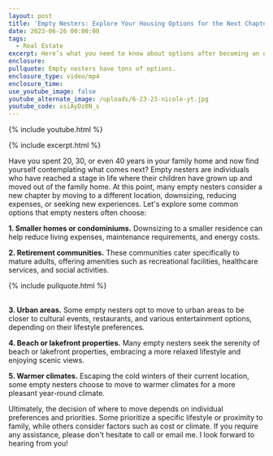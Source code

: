 ```yaml
---
layout: post
title: 'Empty Nesters: Explore Your Housing Options for the Next Chapter'
date: 2023-06-26 00:00:00
tags:
  - Real Estate
excerpt: Here’s what you need to know about options after becoming an empty nester.
enclosure:
pullquote: Empty nesters have tons of options.
enclosure_type: video/mp4
enclosure_time:
use_youtube_image: false
youtube_alternate_image: /uploads/6-23-23-nicole-yt.jpg
youtube_code: xsiAyDz0N_s
---
```

{% include youtube.html %}

{% include excerpt.html %}

Have you spent 20, 30, or even 40 years in your family home and now find yourself contemplating what comes next? Empty nesters are individuals who have reached a stage in life where their children have grown up and moved out of the family home. At this point, many empty nesters consider a new chapter by moving to a different location, downsizing, reducing expenses, or seeking new experiences. Let's explore some common options that empty nesters often choose:

**1\. Smaller homes or condominiums.** Downsizing to a smaller residence can help reduce living expenses, maintenance requirements, and energy costs.

**2\. Retirement communities.** These communities cater specifically to mature adults, offering amenities such as recreational facilities, healthcare services, and social activities.

{% include pullquote.html %}

<br>**3\. Urban areas.** Some empty nesters opt to move to urban areas to be closer to cultural events, restaurants, and various entertainment options, depending on their lifestyle preferences.

**4\. Beach or lakefront properties.** Many empty nesters seek the serenity of beach or lakefront properties, embracing a more relaxed lifestyle and enjoying scenic views.

**5\. Warmer climates.** Escaping the cold winters of their current location, some empty nesters choose to move to warmer climates for a more pleasant year-round climate.

Ultimately, the decision of where to move depends on individual preferences and priorities. Some prioritize a specific lifestyle or proximity to family, while others consider factors such as cost or climate. If you require any assistance, please don't hesitate to call or email me. I look forward to hearing from you!